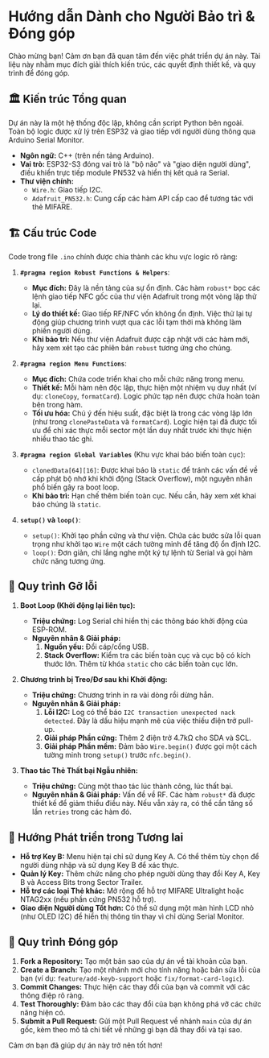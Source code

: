# Hướng dẫn Dành cho Người Bảo trì & Đóng góp

Chào mừng bạn! Cảm ơn bạn đã quan tâm đến việc phát triển dự án này. Tài liệu này nhằm mục đích giải thích kiến trúc, các quyết định thiết kế, và quy trình để đóng góp.

## 🏛️ Kiến trúc Tổng quan

Dự án này là một hệ thống độc lập, không cần script Python bên ngoài. Toàn bộ logic được xử lý trên ESP32 và giao tiếp với người dùng thông qua Arduino Serial Monitor.

- **Ngôn ngữ:** C++ (trên nền tảng Arduino).
- **Vai trò:** ESP32-S3 đóng vai trò là "bộ não" và "giao diện người dùng", điều khiển trực tiếp module PN532 và hiển thị kết quả ra Serial.
- **Thư viện chính:**
  - `Wire.h`: Giao tiếp I2C.
  - `Adafruit_PN532.h`: Cung cấp các hàm API cấp cao để tương tác với thẻ MIFARE.

## 🏗️ Cấu trúc Code

Code trong file `.ino` chính được chia thành các khu vực logic rõ ràng:

1.  **`#pragma region Robust Functions & Helpers`**:
    - **Mục đích:** Đây là nền tảng của sự ổn định. Các hàm `robust*` bọc các lệnh giao tiếp NFC gốc của thư viện Adafruit trong một vòng lặp thử lại.
    - **Lý do thiết kế:** Giao tiếp RF/NFC vốn không ổn định. Việc thử lại tự động giúp chương trình vượt qua các lỗi tạm thời mà không làm phiền người dùng.
    - **Khi bảo trì:** Nếu thư viện Adafruit được cập nhật với các hàm mới, hãy xem xét tạo các phiên bản `robust` tương ứng cho chúng.

2.  **`#pragma region Menu Functions`**:
    - **Mục đích:** Chứa code triển khai cho mỗi chức năng trong menu.
    - **Thiết kế:** Mỗi hàm nên độc lập, thực hiện một nhiệm vụ duy nhất (ví dụ: `cloneCopy`, `formatCard`). Logic phức tạp nên được chứa hoàn toàn bên trong hàm.
    - **Tối ưu hóa:** Chú ý đến hiệu suất, đặc biệt là trong các vòng lặp lớn (như trong `clonePasteData` và `formatCard`). Logic hiện tại đã được tối ưu để chỉ xác thực mỗi sector một lần duy nhất trước khi thực hiện nhiều thao tác ghi.

3.  **`#pragma region Global Variables`** (Khu vực khai báo biến toàn cục):
    - `clonedData[64][16]`: Được khai báo là `static` để tránh các vấn đề về cấp phát bộ nhớ khi khởi động (Stack Overflow), một nguyên nhân phổ biến gây ra boot loop.
    - **Khi bảo trì:** Hạn chế thêm biến toàn cục. Nếu cần, hãy xem xét khai báo chúng là `static`.

4.  **`setup()` và `loop()`**:
    - `setup()`: Khởi tạo phần cứng và thư viện. Chứa các bước sửa lỗi quan trọng như khởi tạo `Wire` một cách tường minh để tăng độ ổn định I2C.
    - `loop()`: Đơn giản, chỉ lắng nghe một ký tự lệnh từ Serial và gọi hàm chức năng tương ứng.

## 🔧 Quy trình Gỡ lỗi

1.  **Boot Loop (Khởi động lại liên tục):**
    - **Triệu chứng:** Log Serial chỉ hiển thị các thông báo khởi động của ESP-ROM.
    - **Nguyên nhân & Giải pháp:**
      1.  **Nguồn yếu:** Đổi cáp/cổng USB.
      2.  **Stack Overflow:** Kiểm tra các biến toàn cục và cục bộ có kích thước lớn. Thêm từ khóa `static` cho các biến toàn cục lớn.

2.  **Chương trình bị Treo/Đơ sau khi Khởi động:**
    - **Triệu chứng:** Chương trình in ra vài dòng rồi dừng hẳn.
    - **Nguyên nhân & Giải pháp:**
      1.  **Lỗi I2C:** Log có thể báo `I2C transaction unexpected nack detected`. Đây là dấu hiệu mạnh mẽ của việc thiếu điện trở pull-up.
      2.  **Giải pháp Phần cứng:** Thêm 2 điện trở 4.7kΩ cho SDA và SCL.
      3.  **Giải pháp Phần mềm:** Đảm bảo `Wire.begin()` được gọi một cách tường minh trong `setup()` trước `nfc.begin()`.

3.  **Thao tác Thẻ Thất bại Ngẫu nhiên:**
    - **Triệu chứng:** Cùng một thao tác lúc thành công, lúc thất bại.
    - **Nguyên nhân & Giải pháp:** Vấn đề về RF. Các hàm `robust*` đã được thiết kế để giảm thiểu điều này. Nếu vẫn xảy ra, có thể cần tăng số lần `retries` trong các hàm đó.

## 🌱 Hướng Phát triển trong Tương lai

- **Hỗ trợ Key B:** Menu hiện tại chỉ sử dụng Key A. Có thể thêm tùy chọn để người dùng nhập và sử dụng Key B để xác thực.
- **Quản lý Key:** Thêm chức năng cho phép người dùng thay đổi Key A, Key B và Access Bits trong Sector Trailer.
- **Hỗ trợ các loại Thẻ khác:** Mở rộng để hỗ trợ MIFARE Ultralight hoặc NTAG2xx (nếu phần cứng PN532 hỗ trợ).
- **Giao diện Người dùng Tốt hơn:** Có thể sử dụng một màn hình LCD nhỏ (như OLED I2C) để hiển thị thông tin thay vì chỉ dùng Serial Monitor.

## 🤝 Quy trình Đóng góp

1.  **Fork a Repository:** Tạo một bản sao của dự án về tài khoản của bạn.
2.  **Create a Branch:** Tạo một nhánh mới cho tính năng hoặc bản sửa lỗi của bạn (ví dụ: `feature/add-keyb-support` hoặc `fix/format-card-logic`).
3.  **Commit Changes:** Thực hiện các thay đổi của bạn và commit với các thông điệp rõ ràng.
4.  **Test Thoroughly:** Đảm bảo các thay đổi của bạn không phá vỡ các chức năng hiện có.
5.  **Submit a Pull Request:** Gửi một Pull Request về nhánh `main` của dự án gốc, kèm theo mô tả chi tiết về những gì bạn đã thay đổi và tại sao.

Cảm ơn bạn đã giúp dự án này trở nên tốt hơn!